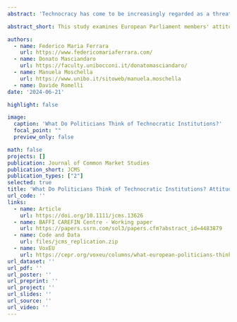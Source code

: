```yaml
---
abstract: 'Technocracy has come to be increasingly regarded as a threat to representative democracy. Significant attention has thus been recently devoted to exploring public preferences towards technocratic institutions. Elected policy-makers' attitudes have instead not been investigated as systematically. This article fills this gap by examining politicians' views on central banks. Based on an original elite survey of the Members of the European Parliament (MEPs), we gauged elected policy-makers' attitudes towards the mandate and policy conduct of the European Central Bank (ECB). Our findings show that the political orientation of politicians largely drives attitudes towards the ECB's institutional mandate. Interestingly, the findings from two experiments embedded in the survey also show that the attitudes of MEPs are not as static as ideological orientations would lead us to expect. The information set to which politicians are exposed significantly shapes their views on both the ECB's mandate and its policy conduct, but less on ECB independence.'

abstract_short: This study examines European Parliament members' attitudes towards the European Central Bank's mandate and policies, finding that political ideology largely influences these views. Experimental results show that politicians' opinions on the ECB are not fixed and can be significantly influenced by the information they receive, particularly regarding the bank's mandate and policy conduct.

authors:
  - name: Federico Maria Ferrara
    url: https://www.federicomariaferrara.com/
  - name: Donato Masciandaro
    url: https://faculty.unibocconi.it/donatomasciandaro/
  - name: Manuela Moschella
    url: https://www.unibo.it/sitoweb/manuela.moschella
  - name: Davide Romelli
date: '2024-06-21'

highlight: false

image:
  caption: 'What Do Politicians Think of Technocratic Institutions?'
  focal_point: ""
  preview_only: false

math: false
projects: []
publication: Journal of Common Market Studies
publication_short: JCMS
publication_types: ["2"]
selected: true
title: 'What Do Politicians Think of Technocratic Institutions? Attitudes in the European Parliament Towards the European Central Bank'
url_code: ''
links:
  - name: Article
    url: https://doi.org/10.1111/jcms.13626
  - name: BAFFI CAREFIN Centre - Working paper
    url: https://papers.ssrn.com/sol3/papers.cfm?abstract_id=4483879
  - name: Code and Data
    url: files/jcms_replication.zip
  - name: VoxEU
    url: https://cepr.org/voxeu/columns/what-european-politicians-think-ecb-experimental-evidence
url_dataset: ''
url_pdf: ''
url_poster: ''
url_preprint: ''
url_project: ''
url_slides: ''
url_source: ''
url_video: ''
---
```

